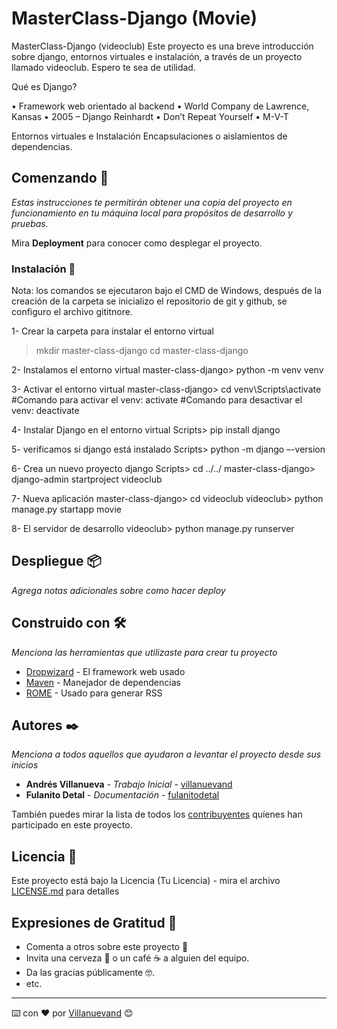 # MasterClass-Django (Movie)

MasterClass-Django (videoclub)
Este proyecto es una breve introducción sobre django, entornos virtuales e instalación, a través de un proyecto llamado
videoclub. Espero te sea de utilidad.

Qué es Django?

• Framework web orientado al backend • World Company de Lawrence, Kansas • 2005 – Django Reinhardt • Don’t Repeat
Yourself • M-V-T

Entornos virtuales e Instalación Encapsulaciones o aislamientos de dependencias.

## Comenzando 🚀

_Estas instrucciones te permitirán obtener una copia del proyecto en funcionamiento en tu máquina local para propósitos
de desarrollo y pruebas._

Mira **Deployment** para conocer como desplegar el proyecto.

### Instalación 🔧

Nota: los comandos se ejecutaron bajo el CMD de Windows, después de la creación de la carpeta se inicializo el
repositorio de git y github, se configuro el archivo gititnore.

1- Crear la carpeta para instalar el entorno virtual

> mkdir master-class-django
> cd master-class-django

2- Instalamos el entorno virtual
master-class-django> python -m venv venv

3- Activar el entorno virtual
master-class-django> cd venv\Scripts\activate
#Comando para activar el venv: activate
#Comando para desactivar el venv: deactivate

4- Instalar Django en el entorno virtual
Scripts> pip install django

5- verificamos si django está instalado
Scripts> python -m django –-version

6- Crea un nuevo proyecto django
Scripts> cd ../../
master-class-django> django-admin startproject videoclub

7- Nueva aplicación
master-class-django> cd videoclub
videoclub> python manage.py startapp movie

8- El servidor de desarrollo
videoclub> python manage.py runserver

## Despliegue 📦

_Agrega notas adicionales sobre como hacer deploy_

## Construido con 🛠️

_Menciona las herramientas que utilizaste para crear tu proyecto_

- [Dropwizard](http://www.dropwizard.io/1.0.2/docs/) - El framework web usado
- [Maven](https://maven.apache.org/) - Manejador de dependencias
- [ROME](https://rometools.github.io/rome/) - Usado para generar RSS

## Autores ✒️

_Menciona a todos aquellos que ayudaron a levantar el proyecto desde sus inicios_

- **Andrés Villanueva** - _Trabajo Inicial_ - [villanuevand](https://github.com/villanuevand)
- **Fulanito Detal** - _Documentación_ - [fulanitodetal](#fulanito-de-tal)

También puedes mirar la lista de todos los [contribuyentes](https://github.com/your/project/contributors) quíenes han
participado en este proyecto.

## Licencia 📄

Este proyecto está bajo la Licencia (Tu Licencia) - mira el archivo [LICENSE.md](LICENSE.md) para detalles

## Expresiones de Gratitud 🎁

- Comenta a otros sobre este proyecto 📢
- Invita una cerveza 🍺 o un café ☕ a alguien del equipo.
- Da las gracias públicamente 🤓.
- etc.

---

⌨️ con ❤️ por [Villanuevand](https://github.com/Villanuevand) 😊
